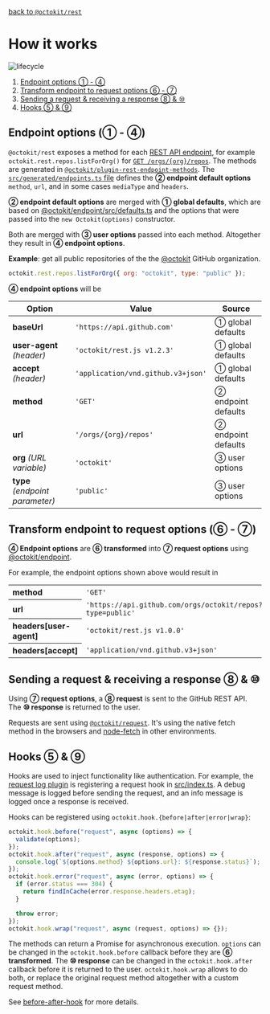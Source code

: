 [back to `@octokit/rest`](.)

# How it works

![lifecycle](assets/lifecycle.png)

<!-- ①②③④⑤⑥⑦⑧⑨⑩ -->

1. [Endpoint options ① - ④](#endpoint-options)
2. [Transform endpoint to request options ⑥ - ⑦](#transform)
3. [Sending a request & receiving a response ⑧ & ⑩](#request)
4. [Hooks ⑤ & ⑨](#request)

<a name="endpoint-options"></a>

## Endpoint options (① - ④)

`@octokit/rest` exposes a method for each [REST API endpoint](https://docs.github.com/en/rest/reference/), for example `octokit.rest.repos.listForOrg()` for [`GET /orgs/{org}/repos`](https://docs.github.com/en/rest/reference/repos/#list-organization-repositories). The methods are generated in [`@octokit/plugin-rest-endpoint-methods`](https://github.com/octokit/plugin-rest-endpoint-methods.js/). The [`src/generated/endpoints.ts` file](https://github.com/octokit/plugin-rest-endpoint-methods.js/blob/master/src/generated/endpoints.ts) defines the **② endpoint default options** `method`, `url`, and in some cases `mediaType` and `headers`.

**② endpoint default options** are merged with **① global defaults**, which are based on [@octokit/endpoint/src/defaults.ts](https://github.com/octokit/endpoint.js/blob/master/src/defaults.ts) and the options that were passed into the `new Octokit(options)` constructor.

Both are merged with **③ user options** passed into each method. Altogether they result in **④ endpoint options**.

**Example**: get all public repositories of the the [@octokit](https://github.com/octokit) GitHub organization.

```js
octokit.rest.repos.listForOrg({ org: "octokit", type: "public" });
```

**④ endpoint options** will be

<table>
  <thead>
    <tr>
      <th>Option</th>
      <th>Value</th>
      <th>Source</th>
    </tr>
  </thead>
  <tr>
    <td><strong>baseUrl</strong></td>
    <td><code>'https://api.github.com'</code></td>
    <td>① global defaults</td>
  </tr>
  <tr>
    <td><strong>user-agent</strong> <em>(header)</em></td>
    <td><code>'octokit/rest.js v1.2.3'</code></td>
    <td>① global defaults</td>
  </tr>
  <tr>
    <td><strong>accept</strong> <em>(header)</em></td>
    <td><code>'application/vnd.github.v3+json'</code></td>
    <td>① global defaults</td>
  </tr>
  <tr>
    <td><strong>method</strong></td>
    <td><code>'GET'</code></td>
    <td>② endpoint defaults</td>
  </tr>
  <tr>
    <td><strong>url</strong></td>
    <td><code>'/orgs/{org}/repos'</code></td>
    <td>② endpoint defaults</td>
  </tr>
  <tr>
    <td><strong>org</strong> <em>(URL variable)</em></td>
    <td><code>'octokit'</code></td>
    <td>③ user options</td>
  </tr>
  <tr>
    <td><strong>type</strong> <em>(endpoint parameter)</em></td>
    <td><code>'public'</code></td>
    <td>③ user options</td>
  </tr>
</table>

<a name="transform"></a>

## Transform endpoint to request options (⑥ - ⑦)

**④ Endpoint options** are **⑥ transformed** into **⑦ request options** using [@octokit/endpoint](https://github.com/octokit/endpoint.js).

For example, the endpoint options shown above would result in

<table>
  <tr>
    <th align=left>method</th>
    <td><code>'GET'</code></td>
  </tr>
  <tr>
    <th align=left>url</th>
    <td> <code>'https://api.github.com/orgs/octokit/repos?type=public'</code></td>
  </tr>
  <tr>
    <th align=left>headers[user-agent]</th>
    <td> <code>'octokit/rest.js v1.0.0'</code></td>
  </tr>
  </tr>
  <tr>
    <th align=left>headers[accept]</th>
    <td> <code>'application/vnd.github.v3+json'</code></td>
  </tr>
</table>

<a name="request"></a>

## Sending a request & receiving a response ⑧ & ⑩

Using **⑦ request options**, a **⑧ request** is sent to the GitHub REST API. The **⑩ response** is returned to the user.

Requests are sent using [`@octokit/request`](https://github.com/octokit/request.js). It's using the native fetch method in the browsers and [node-fetch](https://github.com/bitinn/node-fetch) in other environments.

<a name="hooks"></a>

## Hooks ⑤ & ⑨

Hooks are used to inject functionality like authentication. For example, the [request log plugin](https://github.com/octokit/plugin-request-log.js) is registering a request hook in [src/index.ts](https://github.com/octokit/plugin-request-log.js/blob/e8308e36e049946a0b1813b8b25aa28d4a6c8789/src/index.ts#L9-L35). A debug message is logged before sending the request, and an info message is logged once a response is received.

Hooks can be registered using `octokit.hook.{before|after|error|wrap}`:

```js
octokit.hook.before("request", async (options) => {
  validate(options);
});
octokit.hook.after("request", async (response, options) => {
  console.log(`${options.method} ${options.url}: ${response.status}`);
});
octokit.hook.error("request", async (error, options) => {
  if (error.status === 304) {
    return findInCache(error.response.headers.etag);
  }

  throw error;
});
octokit.hook.wrap("request", async (request, options) => {});
```

The methods can return a Promise for asynchronous execution. `options` can be changed in the `octokit.hook.before` callback before they are **⑥ transformed**. The **⑩ response** can be changed in the `octokit.hook.after` callback before it is returned to the user. `octokit.hook.wrap` allows to do both, or replace the original request method altogether with a custom request method.

See [before-after-hook](https://github.com/gr2m/before-after-hook) for more details.
